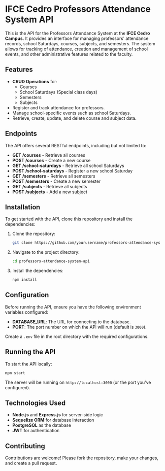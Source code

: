# IFCE Cedro Professors Attendance System API

This is the API for the Professors Attendance System at the **IFCE Cedro Campus**. It provides an interface for managing professors' attendance records, school Saturdays, courses, subjects, and semesters. The system allows for tracking of attendance, creation and management of school events, and other administrative features related to the faculty.

## Features

- **CRUD Operations** for:
  - Courses
  - School Saturdays (Special class days)
  - Semesters
  - Subjects
- Register and track attendance for professors.
- Manage school-specific events such as school Saturdays.
- Retrieve, create, update, and delete course and subject data.

## Endpoints

The API offers several RESTful endpoints, including but not limited to:

- **GET /courses** - Retrieve all courses
- **POST /courses** - Create a new course
- **GET /school-saturdays** - Retrieve all school Saturdays
- **POST /school-saturdays** - Register a new school Saturday
- **GET /semesters** - Retrieve all semesters
- **POST /semesters** - Create a new semester
- **GET /subjects** - Retrieve all subjects
- **POST /subjects** - Add a new subject

## Installation

To get started with the API, clone this repository and install the dependencies:

1. Clone the repository:

   ```bash
   git clone https://github.com/yourusername/professors-attendance-system-api.git
   ```

2. Navigate to the project directory:

   ```bash
   cd professors-attendance-system-api
   ```

3. Install the dependencies:

   ```bash
   npm install
   ```

## Configuration

Before running the API, ensure you have the following environment variables configured:

- **DATABASE_URL**: The URL for connecting to the database.
- **PORT**: The port number on which the API will run (default is `3000`).

Create a `.env` file in the root directory with the required configurations.

## Running the API

To start the API locally:

```bash
npm start
```

The server will be running on `http://localhost:3000` (or the port you've configured).

## Technologies Used

- **Node.js** and **Express.js** for server-side logic
- **Sequelize ORM** for database interaction
- **PostgreSQL** as the database
- **JWT** for authentication

## Contributing

Contributions are welcome! Please fork the repository, make your changes, and create a pull request.
